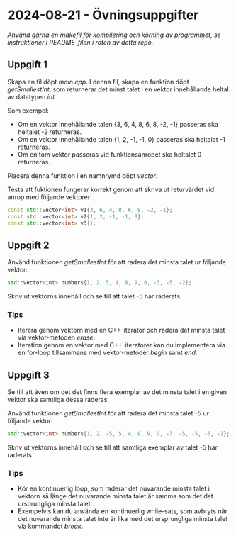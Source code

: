 # 2024-08-21 - Övningsuppgifter

*Använd gärna en makefil för kompilering och körning av programmet, se instruktioner i README-filen i roten av detta repo.*

## Uppgift 1
Skapa en fil döpt *main.cpp*. I denna fil, skapa en funktion döpt *getSmallestInt*, som returnerar det minst talet i en vektor innehållande heltal av datatypen *int*.  

Som exempel:
* Om en vektor innehållande talen {3, 6, 4, 8, 6, 8, -2, -1} passeras ska heltalet -2 returneras.
* Om en vektor innehållande talen {1, 2, -1, -1, 0} passeras ska heltalet -1 returneras.
* Om en tom vektor passeras vid funktionsanropet ska heltalet 0 returneras.

Placera denna funktion i en namnrymd döpt *vector*.  

Testa att fuktionen fungerar korrekt genom att skriva ut returvärdet vid anrop med följande vektorer:

```cpp
const std::vector<int> v1{3, 6, 4, 8, 6, 8, -2, -1}; 
const std::vector<int> v2{1, 2, -1, -1, 0};          
const std::vector<int> v3{};                        
```

## Uppgift 2 
Använd funktionen *getSmallestInt* för att radera det minsta talet ur följande vektor:

```cpp
std::vector<int> numbers{1, 2, 5, 4, 8, 9, 0, -3, -5, -2};
```

Skriv ut vektorns innehåll och se till att talet -5 har raderats.

### Tips
* Iterera genom vektorn med en C++-iterator och radera det minsta talet via vektor-metoden *erase*.  
* Iteration genom en vektor med C++-iteratorer kan du implementera via en for-loop tillsammans med vektor-metoder *begin* samt *end*.

## Uppgift 3
Se till att även om det det finns flera exemplar av det minsta talet i en given vektor ska samtliga dessa raderas. 

Använd funktionen *getSmallestInt* för att radera det minsta talet -5 ur följande vektor:

```cpp
std::vector<int> numbers{1, 2, -5, 5, 4, 8, 9, 0, -3, -5, -5, -5, -2};
```

Skriv ut vektorns innehåll och se till att samtliga exemplar av talet -5 har raderats.

### Tips
* Kör en kontinuerlig loop, som raderar det nuvarande minsta talet i vektorn så länge det nuvarande minsta talet är samma som det det ursprungliga minsta talet.
* Exempelvis kan du använda en kontinuerlig while-sats, som avbryts när det nuvarande minsta talet inte är lika med det ursprungliga minsta talet via kommandot *break*.





